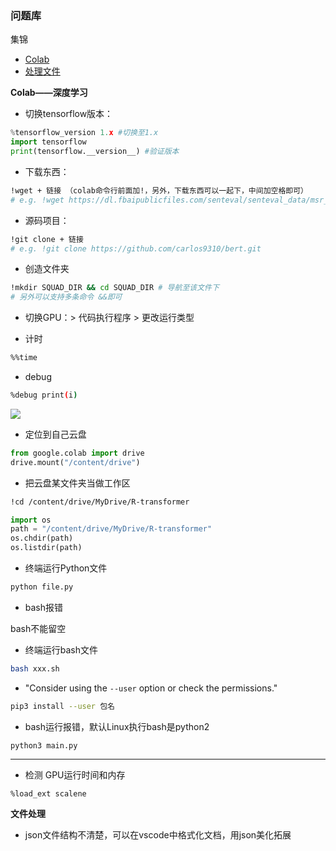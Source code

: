 ### 问题库

集锦

- [Colab](#colab)
- [处理文件](#file)


**<div id='colab'>Colab——深度学习</div>**

- 切换tensorflow版本：
```python
%tensorflow_version 1.x #切换至1.x
import tensorflow
print(tensorflow.__version__) #验证版本
```

- 下载东西：
```bash
!wget + 链接 （colab命令行前面加!，另外，下载东西可以一起下，中间加空格即可）
# e.g. !wget https://dl.fbaipublicfiles.com/senteval/senteval_data/msr_paraphrase_train.txt https://dl.fbaipublicfiles.com/senteval/senteval_data/msr_paraphrase_test.txt

```

- 源码项目：
```bash
!git clone + 链接
# e.g. !git clone https://github.com/carlos9310/bert.git
```

- 创造文件夹
```bash
!mkdir SQUAD_DIR && cd SQUAD_DIR # 导航至该文件下
# 另外可以支持多条命令 &&即可 
```

- 切换GPU：> 代码执行程序 > 更改运行类型

- 计时

```bash
%%time
```

- debug
```bash
%debug print(i)
```
![](https://github.com/sherlcok314159/ML/blob/main/Images/debug.png)

- 定位到自己云盘

```python
from google.colab import drive
drive.mount("/content/drive")
```

- 把云盘某文件夹当做工作区

```bash
!cd /content/drive/MyDrive/R-transformer
```

```python
import os
path = "/content/drive/MyDrive/R-transformer"
os.chdir(path)
os.listdir(path)
```

- 终端运行Python文件

```bash
python file.py
```

- bash报错

bash不能留空

- 终端运行bash文件

```bash
bash xxx.sh
```

- "Consider using the `--user` option or check the permissions."

```bash
pip3 install --user 包名
```

- bash运行报错，默认Linux执行bash是python2
```
python3 main.py
```
***

- 检测 GPU运行时间和内存
```
%load_ext scalene
```

**<div id='file'>文件处理</div>**

- json文件结构不清楚，可以在vscode中格式化文档，用json美化拓展
